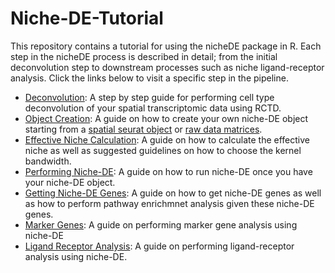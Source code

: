 # Niche-DE-Tutorial
This repository contains a tutorial for using the nicheDE package in R. Each step in the nicheDE process is described in detail; from the initial deconvolution step to downstream processes such as niche ligand-receptor analysis. Click the links below to visit a specific step in the pipeline.
+ [Deconvolution](https://github.com/Kmason23/Niche-DE-Tutorial/tree/main/Deconvolution): A step by step guide for performing cell type deconvolution of your spatial transcriptomic data using RCTD.
+ [Object Creation](https://github.com/Kmason23/Niche-DE-Tutorial/tree/main/ObjectCreation): A guide on how to create your own niche-DE object starting from a [spatial seurat object](https://github.com/Kmason23/Niche-DE-Tutorial/tree/main/ObjectCreation/FromSeurat) or [raw data matrices](https://github.com/Kmason23/Niche-DE-Tutorial/tree/main/ObjectCreation/FromRaw).
+ [Effective Niche Calculation](https://github.com/Kmason23/Niche-DE-Tutorial/tree/main/EffectiveNicheCalculation): A guide on how to calculate the effective niche as well as suggested guidelines on how to choose the kernel bandwidth.
+ [Performing Niche-DE](https://github.com/Kmason23/Niche-DE-Tutorial/tree/main/PerformingNicheDE): A guide on how to run niche-DE once you have your niche-DE object.
+ [Getting Niche-DE Genes](https://github.com/Kmason23/Niche-DE-Tutorial/tree/main/GettingNicheDEGenes): A guide on how to get niche-DE genes as well as how to perform pathway enrichmnet analysis given these niche-DE genes.
+ [Marker Genes](https://github.com/Kmason23/Niche-DE-Tutorial/tree/main/MarkerGenes): A guide on performing marker gene analysis using niche-DE
+ [Ligand Receptor Analysis](https://github.com/Kmason23/Niche-DE-Tutorial/tree/main/LigandReceptorAnalysis): A guide on performing ligand-receptor analysis using niche-DE.
